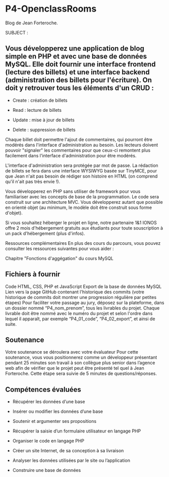 # P4-OpenclassRooms
Blog de Jean Forteroche.

SUBJECT : 

## Vous développerez une application de blog simple en PHP et avec une base de données MySQL. Elle doit fournir une interface frontend (lecture des billets) et une interface backend (administration des billets pour l'écriture). On doit y retrouver tous les éléments d'un CRUD :

* Create : création de billets

* Read : lecture de billets

* Update : mise à jour de billets

* Delete : suppression de billets

Chaque billet doit permettre l'ajout de commentaires, qui pourront être modérés dans l'interface d'administration au besoin.
Les lecteurs doivent pouvoir "signaler" les commentaires pour que ceux-ci remontent plus facilement dans l'interface d'administration pour être modérés.

L'interface d'administration sera protégée par mot de passe. La rédaction de billets se fera dans une interface WYSIWYG basée sur TinyMCE, pour que Jean n'ait pas besoin de rédiger son histoire en HTML (on comprend qu'il n'ait pas très envie !).

Vous développerez en PHP sans utiliser de framework pour vous familiariser avec les concepts de base de la programmation. Le code sera construit sur une architecture MVC. Vous développerez autant que possible en orienté objet (au minimum, le modèle doit être construit sous forme d'objet).

Si vous souhaitez héberger le projet en ligne, notre partenaire 1&1 IONOS offre 2 mois d'hébergement gratuits aux étudiants pour toute souscription à un pack d'hébergement (plus d'infos).

Ressources complémentaires
En plus des cours du parcours, vous pouvez consulter les ressources suivantes pour vous aider :

Chapitre "Fonctions d'aggégation" du cours MySQL

## Fichiers à fournir
Code HTML, CSS, PHP et JavaScript
Export de la base de données MySQL
Lien vers la page GitHub contenant l'historique des commits
(votre historique de commits doit montrer une progression régulière par petites étapes)
Pour faciliter votre passage au jury, déposez sur la plateforme, dans un dossier nommé “P4_nom_prenom”, tous les livrables du projet. Chaque livrable doit être nommé avec le numéro du projet et selon l'ordre dans lequel il apparaît, par exemple “P4_01_code”, “P4_02_export”, et ainsi de suite.

## Soutenance
Votre soutenance se déroulera avec votre évaluateur Pour cette soutenance, vous vous positionnerez comme un développeur présentant pendant 25 minutes son travail à son collègue plus senior dans l’agence web afin de vérifier que le projet peut être présenté tel quel à Jean Forteroche. Cette étape sera suivie de 5 minutes de questions/réponses.

## Compétences évaluées

* Récupérer les données d’une base

* Insérer ou modifier les données d’une base

* Soutenir et argumenter ses propositions

* Récupérer la saisie d’un formulaire utilisateur en langage PHP

* Organiser le code en langage PHP

* Créer un site Internet, de sa conception à sa livraison

* Analyser les données utilisées par le site ou l’application

* Construire une base de données